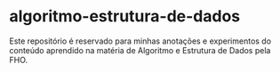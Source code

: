 # algoritmo-estrutura-de-dados
Este repositório é reservado para minhas anotações e experimentos do conteúdo aprendido na matéria de Algoritmo e Estrutura de Dados pela FHO.
